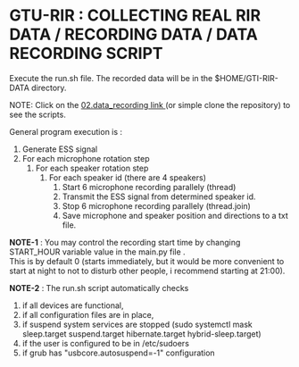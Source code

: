 # GTU-RIR : COLLECTING REAL RIR DATA / RECORDING DATA / DATA RECORDING SCRIPT

Execute the run.sh file. The recorded data will be in the $HOME/GTI-RIR-DATA directory.  

NOTE: Click on the <a href='https://github.com/mehmetpekmezci/gtu-rir/tree/master/01.data_collection/02.recording_data/02.data_recording'>02.data_recording link </a>  (or simple clone the repository) to see the scripts.

General program execution is :
1. Generate ESS signal 
2. For each microphone rotation step
   1. For each speaker rotation step
      1. For each speaker id (there are 4 speakers)
         1. Start 6 microphone recording parallely (thread)
         2. Transmit the ESS signal from determined speaker id.
         3. Stop 6 microphone recording parallely (thread.join)
         4. Save microphone and speaker position and directions to a txt file.  
   
**NOTE-1** : You may control the recording start time by changing START_HOUR variable value in the main.py file .  
         This is by default 0 (starts immediately, but it would be more convenient to start at night to not to disturb other people, i recommend starting at 21:00). 

**NOTE-2** : The run.sh script automatically checks 
   1. if all devices are functional, 
   2. if all configuration files are in place,
   3. if suspend system services are stopped (sudo systemctl mask sleep.target suspend.target hibernate.target hybrid-sleep.target)
   4. if the user is configured to be in /etc/sudoers
   5. if grub has "usbcore.autosuspend=-1" configuration
